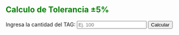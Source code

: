 <html lang="es">
<body>
 <h2 style="color: green;">Calculo de Tolerancia ±5%</h2>
  <label>Ingresa la cantidad del TAG:
    <input type="number" id="numero" placeholder="Ej. 100" />
  </label>
  <button onclick="calcular()">Calcular</button>
  <p id="resultado"></p>

  <script>
    function calcular() {
      const n = parseFloat(document.getElementById('numero').value);
      if (isNaN(n)) {
        document.getElementById('resultado').innerText = "Por favor, ingresa un número válido.";
        return;
      }
      const tolerancia = n * 0.05;
      const minimo = Math.round(n - tolerancia);
      const maximo = Math.round(n + tolerancia);
      document.getElementById('resultado').innerHTML = 
        `Valor Mínimo: ${minimo.toFixed(2)} <br> Valor Máximo: ${maximo.toFixed(2)} <br> Si la cantidad del TAG esta dentro de estos dos numeros, o es igual a alguno de ellos,no debemos hacer ningun cambio :)`;
    }
  </script>
</body>
</html>
